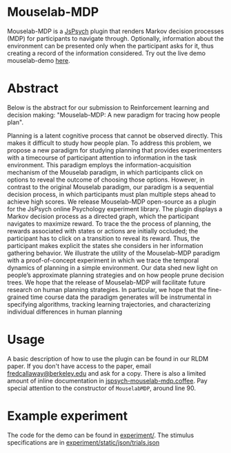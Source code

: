 # Mouselab-MDP
Mouselab-MDP is a [JsPsych](https://github.com/jodeleeuw/jsPsych/) plugin that renders Markov decision processes (MDP) for participants to navigate through. Optionally, information about the environment can be presented only when the participant asks for it, thus creating a record of the information considered. Try out the live demo mouselab-demo [here](http://cocosci.dreamhosters.com/webexpt/mouselab-demo/).

# Abstract
Below is the abstract for our submission to Reinforcement learning and decision making: "Mouselab-MDP: A new paradigm for tracing how people plan".

Planning is a latent cognitive process that cannot be observed directly. This makes it difficult to study how people plan. To address this problem, we propose a new paradigm for studying planning that provides experimenters with a timecourse of participant attention to information in the task environment. This paradigm employs the information-acquisition mechanism of the Mouselab paradigm, in which participants click on options to reveal the outcome of choosing those options. However, in contrast to the original Mouselab paradigm, our paradigm is a sequential decision process, in which participants must plan multiple steps ahead to achieve high scores. We release Mouselab-MDP open-source as a plugin for the JsPsych online Psychology experiment library. The plugin displays a Markov decision process as a directed graph, which the participant navigates to maximize reward. To trace the the process of planning, the rewards associated with states or actions are initially occluded; the participant has to click on a transition to reveal its reward. Thus, the participant makes explicit the states she considers in her information gathering behavior. We illustrate the utility of the Mouselab-MDP paradigm with a proof-of-concept experiment in which we trace the temporal dynamics of planning in a simple environment. Our data shed new light on people’s approximate planning strategies and on how people prune decision trees. We hope that the release of Mouselab-MDP will facilitate future research on human planning strategies. In particular, we hope that the fine-grained time course data the paradigm generates will be instrumental in specifying algorithms, tracking learning trajectories, and characterizing individual differences in human planning

# Usage
A basic description of how to use the plugin can be found in our RLDM paper. If you don't have access to the paper, email fredcallaway@berkeley.edu and ask for a copy. There is also a limited amount of inline documentation in [jspsych-mouselab-mdp.coffee](/jspsych-mouselab-mdp.coffee). Pay special attention to the constructor of `MouselabMDP`, around line 90.

# Example experiment
The code for the demo can be found in [experiment/](/experiment/). The stimulus specifications are in [experiment/static/json/trials.json](/experiment/json/trials.json)